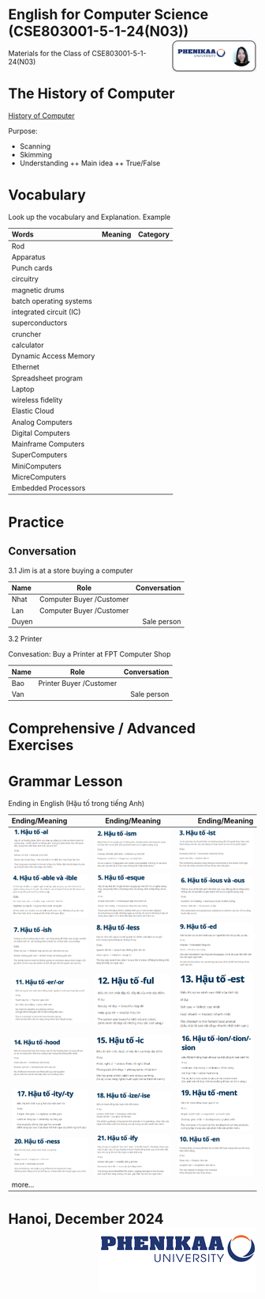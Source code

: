 # English for Computer Science (CSE803001-5-1-24(N03)) <img src='img/nglthu.png' align='right'> 


Materials for the Class of CSE803001-5-1-24(N03)

# The History of Computer

[History of Computer](Computer/HistoryofComputers.pdf)

Purpose:
+ Scanning
+ Skimming
+ Understanding
  ++ Main idea
  ++ True/False
  



# Vocabulary
 
   Look up the vocabulary and Explanation.
   Example

| Words            | Meaning | Category|
| :---------------- | :------: | ----: |
| Rod |     |  |
| Apparatus |     |  |
| Punch cards |     |  |
| circuitry |     |  |
| magnetic drums |    |  |
| batch operating systems |     |  |
| integrated circuit (IC)  |     |  |
| superconductors |    |  |
| cruncher |     |  |
| calculator |     |  |
| Dynamic Access Memory |    |  |
| Ethernet |    |  |
| Spreadsheet program |    |  |
| Laptop  |    |  |
| wireless fidelity  |    |  |
| Elastic Cloud  |    |  |
| Analog Computers  |    |  |
| Digital Computers  |    |  |
| Mainframe Computers  |    |  |
| SuperComputers  |    |  |
| MiniComputers  |    |  |
| MicreComputers  |    |  |
| Embedded Processors  |    |  |

# Practice
## Conversation


3.1 Jim is at a store
buying a computer

| Name            | Role | Conversation|
| :---------------- | :------: | ----: |
| Nhat | Computer Buyer /Customer    |  |
| Lan |  Computer Buyer /Customer   |  |
| Duyen |     | Sale person |



3.2 Printer

 Convesation: Buy a Printer at FPT Computer Shop

| Name            | Role | Conversation|
| :---------------- | :------: | ----: |
| Bao | Printer Buyer /Customer    |  |
| Van |     | Sale person |

# Comprehensive / Advanced Exercises

# Grammar Lesson

Ending in English (Hậu tố trong tiếng Anh)

| Ending/Meaning            | Ending/Meaning | Ending/Meaning|
| :---------------- | :------: | ----: |
| <img src='img/1_al.png'> | <img src='img/2_ism.png'>     |  <img src='img/3Endig_ist.png'> |
| <img src='img/4Ending_able_ible.png'> | <img src='img/5Ending_esque.png'>     |  <img src='img/6Ending_ious.png'> |
| <img src='img/7Ending_ish.png'> | <img src='img/8Ending_less.png'>     |  <img src='img/9Ending_ed.png'> |
| <img src='img/11_er.png'> | <img src='img/12_ful.png'>     |  <img src='img/13_est.png'> |
| <img src='img/14_hood.png'> | <img src='img/15_ic.png'>     |  <img src='img/16_ion_tion_sion.png'> |
| <img src='img/17_ity_ty.png'> | <img src='img/18_ize_ise.png'>     |  <img src='img/19_ment.png'> |
| <img src='img/20_ness.png'> | <img src='img/21_ify.png'>     |  <img src='img/10_en.png'> |
| more... |  



# Hanoi, December 2024 <img src='img/logo.png' align='right'> 
